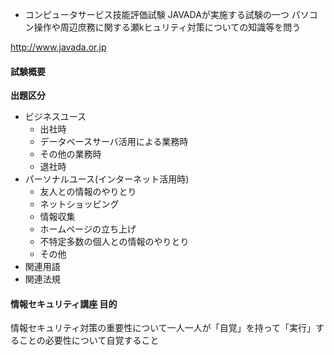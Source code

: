 - コンピュータサービス技能評価試験
  JAVADAが実施する試験の一つ
  パソコン操作や周辺庶務に関する瀬kヒュリティ対策についての知識等を問う

http://www.javada.or.jp

#### 試験概要
**出題区分**
- ビジネスユース
  - 出社時
  - データベースサーバ活用による業務時
  - その他の業務時
  - 退社時
- パーソナルユース(インターネット活用時)
  - 友人との情報のやりとり
  - ネットショッピング
  - 情報収集
  - ホームページの立ち上げ
  - 不特定多数の個人との情報のやりとり
  - その他
- 関連用語
- 関連法規

#### 情報セキュリティ講座 目的
情報セキュリティ対策の重要性について一人一人が「自覚」を持って「実行」することの必要性について自覚すること